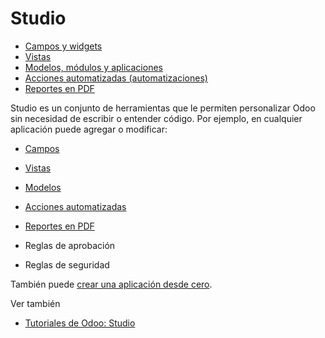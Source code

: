 # Studio

  * [Campos y widgets](studio/fields.html)
  * [Vistas](studio/views.html)
  * [Modelos, módulos y aplicaciones](studio/models_modules_apps.html)
  * [Acciones automatizadas (automatizaciones)](studio/automated_actions.html)
  * [Reportes en PDF](studio/pdf_reports.html)

Studio es un conjunto de herramientas que le permiten personalizar Odoo sin
necesidad de escribir o entender código. Por ejemplo, en cualquier aplicación
puede agregar o modificar:

  * [Campos](studio/fields.html)

  * [Vistas](studio/views.html)

  * [Modelos](studio/models_modules_apps.html)

  * [Acciones automatizadas](studio/automated_actions.html)

  * [Reportes en PDF](studio/pdf_reports.html)

  * Reglas de aprobación

  * Reglas de seguridad

También puede [crear una aplicación desde
cero](studio/models_modules_apps.html).

Ver también

  * [Tutoriales de Odoo: Studio](https://www.odoo.com/slides/studio-31)

